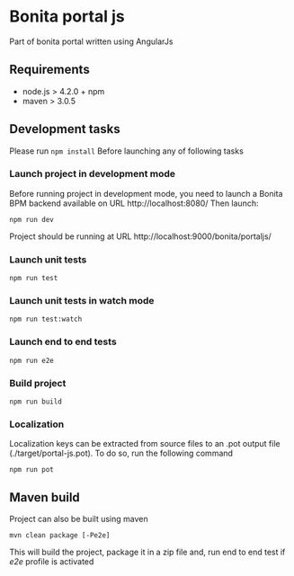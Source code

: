 # Bonita portal js

Part of bonita portal written using AngularJs

## Requirements
- node.js > 4.2.0 + npm
- maven > 3.0.5

## Development tasks
Please run `npm install` Before launching any of following tasks

### Launch project in development mode
Before running project in development mode, you need to launch a Bonita BPM backend available on URL http://localhost:8080/
Then launch:

    npm run dev
    
Project should be running at URL http://localhost:9000/bonita/portaljs/
    
### Launch unit tests
    npm run test

### Launch unit tests in watch mode
    npm run test:watch
    
### Launch end to end tests
    npm run e2e

### Build project
    npm run build

### Localization
Localization keys can be extracted from source files to an .pot output file (./target/portal-js.pot). To do so, run the following command

    npm run pot
    
## Maven build
Project can also be built using maven

    mvn clean package [-Pe2e]

This will build the project, package it in a zip file and, run end to end test if _e2e_ profile is activated
